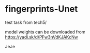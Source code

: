 # fingerprints-Unet
test task from tech5/

model weights can be downloaded from https://yadi.sk/d/PFw3nVdKJAKcNw

JeJe